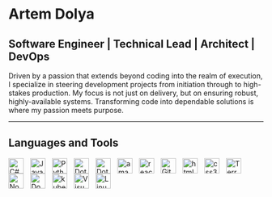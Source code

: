 # Artem Dolya

## Software Engineer | Technical Lead | Architect | DevOps

Driven by a passion that extends beyond coding into the realm of execution, I specialize in steering development projects from initiation through to high-stakes production. My focus is not just on delivery, but on ensuring robust, highly-available systems. Transforming code into dependable solutions is where my passion meets purpose.

---
## Languages and Tools
<img align="left" alt="C#" width="30px" style="padding-right:10px" src="https://cdn.jsdelivr.net/gh/devicons/devicon/icons/csharp/csharp-original.svg"/>
<img align="left" alt="JavaScript" width="30px" style="padding-right:10px" src="https://cdn.jsdelivr.net/gh/devicons/devicon/icons/javascript/javascript-original.svg"/>
<img align="left" alt="Python" width="30px" style="padding-right:10px" src="https://cdn.jsdelivr.net/gh/devicons/devicon/icons/python/python-original.svg"/>
<img align="left" alt="DotNet" width="30px" style="padding-right:10px" src="https://cdn.jsdelivr.net/gh/devicons/devicon/icons/dot-net/dot-net-original.svg"/>
<img align="left" alt="DotNetCore" width="30px" style="padding-right:10px" src="https://cdn.jsdelivr.net/gh/devicons/devicon/icons/dotnetcore/dotnetcore-original.svg"/>
<img align="left" alt="amazonwebservices" width="30px" style="padding-right:10px" src="https://cdn.jsdelivr.net/gh/devicons/devicon/icons/amazonwebservices/amazonwebservices-original.svg"/>
<img align="left" alt="react" width="30px" style="padding-right:10px" src="https://cdn.jsdelivr.net/gh/devicons/devicon/icons/react/react-original.svg"/>
<img align="left" alt="Git" width="30px" style="padding-right:10px" src="https://cdn.jsdelivr.net/gh/devicons/devicon/icons/git/git-original.svg"/>
<img align="left" alt="html5" width="30px" style="padding-right:10px" src="https://cdn.jsdelivr.net/gh/devicons/devicon/icons/html5/html5-original.svg"/>
<img align="left" alt="css3" width="30px" style="padding-right:10px" src="https://cdn.jsdelivr.net/gh/devicons/devicon/icons/css3/css3-original.svg"/>
<img align="left" alt="Terraform" width="30px" style="padding-right:10px" src="https://cdn.jsdelivr.net/gh/devicons/devicon/icons/terraform/terraform-original.svg"/>
<img align="left" alt="NodeJS" width="30px" style="padding-right:10px" src="https://cdn.jsdelivr.net/gh/devicons/devicon/icons/nodejs/nodejs-original.svg"/>
<img align="left" alt="Docker" width="30px" style="padding-right:10px" src="https://cdn.jsdelivr.net/gh/devicons/devicon/icons/docker/docker-original.svg"/>
<img align="left" alt="kubernetes" width="30px" style="padding-right:10px" src="https://cdn.jsdelivr.net/gh/devicons/devicon/icons/kubernetes/kubernetes-plain.svg"/>
<img align="left" alt="Visual Studio Code" width="30px" style="padding-right:10px" src="https://cdn.jsdelivr.net/gh/devicons/devicon/icons/vscode/vscode-original.svg"/>
<!--
<img align="left" alt="TypeScript" width="30px" style="padding-right:10px" src="https://cdn.jsdelivr.net/gh/devicons/devicon/icons/typescript/typescript-original.svg"/>
<img align="left" alt="groovy" width="30px" style="padding-right:10px" src="https://cdn.jsdelivr.net/gh/devicons/devicon/icons/groovy/groovy-original.svg"/>
<img align="left" alt="C#" width="30px" style="padding-right:10px" src="https://cdn.jsdelivr.net/gh/devicons/devicon/icons/java/java-original.svg"/>
<img align="left" alt="ruby" width="30px" style="padding-right:10px" src="https://cdn.jsdelivr.net/gh/devicons/devicon/icons/ruby/ruby-original.svg"/>
<img align="left" alt="cplusplus" width="30px" style="padding-right:10px" src="https://cdn.jsdelivr.net/gh/devicons/devicon/icons/cplusplus/cplusplus-original.svg"/>
<img align="left" alt="dart" width="30px" style="padding-right:10px" src="https://cdn.jsdelivr.net/gh/devicons/devicon/icons/dart/dart-original.svg"/>

<br />

## Frameworks-->

<!--
<img align="left" alt="react" width="30px" style="padding-right:10px" src="https://cdn.jsdelivr.net/gh/devicons/devicon/icons/angularjs/angularjs-original.svg"/>
<img align="left" alt="flutter" width="30px" style="padding-right:10px" src="https://cdn.jsdelivr.net/gh/devicons/devicon/icons/flutter/flutter-original.svg"/>
<img align="left" alt="fastapi" width="30px" style="padding-right:10px" src="https://cdn.jsdelivr.net/gh/devicons/devicon/icons/fastapi/fastapi-original.svg"/>
<br />

## Databases
<img align="left" alt="MSSql" width="30px" style="padding-right:10px" src="https://cdn.jsdelivr.net/gh/devicons/devicon/icons/microsoftsqlserver/microsoftsqlserver-plain.svg"/>
<img align="left" alt="Postgres" width="30px" style="padding-right:10px" src="https://cdn.jsdelivr.net/gh/devicons/devicon/icons/postgresql/postgresql-original.svg"/>
<img align="left" alt="MySql" width="30px" style="padding-right:10px" src="https://cdn.jsdelivr.net/gh/devicons/devicon/icons/mysql/mysql-original.svg"/>
<img align="left" alt="Redis" width="30px" style="padding-right:10px" src="https://cdn.jsdelivr.net/gh/devicons/devicon/icons/redis/redis-original.svg"/>
<br />

## Tools-->


<!--<img align="left" alt="Windows" width="30px" style="padding-right:10px" src="https://cdn.jsdelivr.net/gh/devicons/devicon/icons/windows8/windows8-original.svg"/>-->
<img align="left" alt="Linux" width="30px" style="padding-right:10px" src="https://cdn.jsdelivr.net/gh/devicons/devicon/icons/linux/linux-original.svg"/>
<!--<img align="left" alt="Nginx" width="30px" style="padding-right:10px" src="https://cdn.jsdelivr.net/gh/devicons/devicon/icons/nginx/nginx-original.svg"/>
<img align="left" alt="GitHub" width="30px" style="padding-right:10px" src="https://cdn.jsdelivr.net/gh/devicons/devicon/icons/github/github-original.svg"/>
<img align="left" alt="bitbucket" width="30px" style="padding-right:10px" src="https://cdn.jsdelivr.net/gh/devicons/devicon/icons/bitbucket/bitbucket-original.svg"/>
<img align="left" alt="Nuget" width="30px" style="padding-right:10px" src="https://cdn.jsdelivr.net/gh/devicons/devicon/icons/nuget/nuget-original.svg"/>
<img align="left" alt="npm" width="30px" style="padding-right:10px" src="https://cdn.jsdelivr.net/gh/devicons/devicon/icons/npm/npm-original-wordmark.svg"/>
<img align="left" alt="Prometheus" width="30px" style="padding-right:10px" src="https://cdn.jsdelivr.net/gh/devicons/devicon/icons/prometheus/prometheus-original.svg"/>
<img align="left" alt="confluence" width="30px" style="padding-right:10px" src="https://cdn.jsdelivr.net/gh/devicons/devicon/icons/confluence/confluence-original.svg"/>
<img align="left" alt="jira" width="30px" style="padding-right:10px" src="https://cdn.jsdelivr.net/gh/devicons/devicon/icons/jira/jira-original.svg"/>
<img align="left" alt="jenkins" width="30px" style="padding-right:10px" src="https://cdn.jsdelivr.net/gh/devicons/devicon/icons/jenkins/jenkins-original.svg"/>-->
<!--<img align="left" alt="cucumber" width="30px" style="padding-right:10px" src="https://cdn.jsdelivr.net/gh/devicons/devicon/icons/cucumber/cucumber-plain.svg"/>
<img align="left" alt="grafana" width="30px" style="padding-right:10px" src="https://cdn.jsdelivr.net/gh/devicons/devicon/icons/grafana/grafana-original.svg"/>
<br />

## Clouds-->
<!--<img align="left" alt="npm" width="30px" style="padding-right:10px" src="https://cdn.jsdelivr.net/gh/devicons/devicon/icons/azure/azure-original.svg"/>
<br />-->
<!--
**artdolya/artdolya** is a ✨ _special_ ✨ repository because its `README.md` (this file) appears on your GitHub profile.

Here are some ideas to get you started:

- 🔭 I’m currently working on ...
- 🌱 I’m currently learning ...
- 👯 I’m looking to collaborate on ...
- 🤔 I’m looking for help with ...
- 💬 Ask me about ...
- 📫 How to reach me: ...
- 😄 Pronouns: ...
- ⚡ Fun fact: ...
-->
